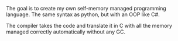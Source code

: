The goal is to create my own self-memory managed programming language.
The same syntax as python, but with an OOP like C#.

The compiler takes the code and translate it in C with all the memory managed correctly automatically without any GC.